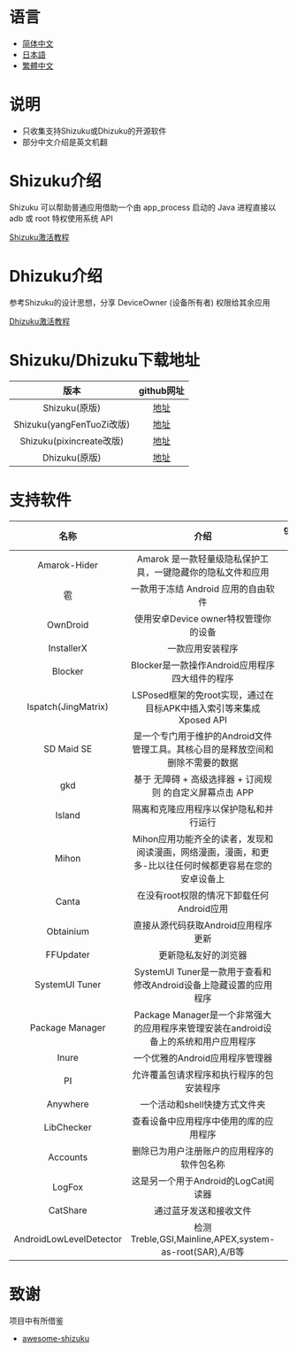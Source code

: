 # 语言
- [简体中文](https://github.com/lovestoryhhh/ShizukuDhizuku-list/blob/main/README.md)
- [日本語](https://github.com/lovestoryhhh/ShizukuDhizuku-list/blob/main/README-jp.md)
- [繁體中文](https://github.com/lovestoryhhh/ShizukuDhizuku-list/blob/main/README-tw.md)

# 说明
- 只收集支持Shizuku或Dhizuku的开源软件
- 部分中文介绍是英文机翻

# Shizuku介绍
Shizuku 可以帮助普通应用借助一个由 app_process 启动的 Java 进程直接以 adb 或 root 特权使用系统 API

[Shizuku激活教程](https://shizuku.rikka.app/zh-hans/guide/setup/)

# Dhizuku介绍
参考Shizuku的设计思想，分享 DeviceOwner (设备所有者) 权限给其余应用

[Dhizuku激活教程](https://github.com/iamr0s/Dhizuku/discussions/16)

# Shizuku/Dhizuku下载地址
| 版本 | github网址 |
| :-----------: | :-----------: |
| Shizuku(原版) | [地址](https://github.com/RikkaApps/Shizuku) |
| Shizuku(yangFenTuoZi改版) | [地址](https://github.com/yangFenTuoZi/Shizuku) |
| Shizuku(pixincreate改版) | [地址](https://github.com/pixincreate/Shizuku) |
| Dhizuku(原版) | [地址](https://github.com/iamr0s/Dhizuku) |

# 支持软件
| 名称 | 介绍 | github网址 | 支持情况 |
| :-----------: | :-----------: | :-----------: | :-----------: |
| Amarok-Hider | Amarok 是一款轻量级隐私保护工具，一键隐藏你的隐私文件和应用 | [地址](https://github.com/deltazefiro/Amarok-Hider) | Shizuku/Dhizuku |
| 雹 | 一款用于冻结 Android 应用的自由软件 | [地址](https://github.com/aistra0528/Hail) | Shizuku/Dhizuku |
| OwnDroid | 使用安卓Device owner特权管理你的设备 | [地址](https://github.com/BinTianqi/OwnDroid) | Shizuku/Dhizuku |
| InstallerX | 一款应用安装程序 | [地址](https://github.com/iamr0s/InstallerX) | Shizuku/Dhizuku |
| Blocker | Blocker是一款操作Android应用程序四大组件的程序 | [地址](https://github.com/lihenggui/blocker) | Shizuku |
| lspatch(JingMatrix) | LSPosed框架的免root实现，通过在目标APK中插入索引等来集成Xposed API | [地址](https://github.com/JingMatrix/LSPatch) | Shizuku |
| SD Maid SE | 是一个专门用于维护的Android文件管理工具。其核心目的是释放空间和删除不需要的数据 | [地址](https://github.com/d4rken-org/sdmaid-se) | Shizuku |
| gkd | 基于 无障碍 + 高级选择器 + 订阅规则 的自定义屏幕点击 APP | [地址](https://github.com/gkd-kit/gkd) | Shizuku |
| Island | 隔离和克隆应用程序以保护隐私和并行运行 | [地址](https://github.com/oasisfeng/island) | Shizuku |
| Mihon | Mihon应用功能齐全的读者，发现和阅读漫画，网络漫画，漫画，和更多-比以往任何时候都更容易在您的安卓设备上 | [地址](https://github.com/mihonapp/mihon) | Shizuku |
| Canta | 在没有root权限的情况下卸载任何Android应用 | [地址](https://github.com/samolego/Canta) | Shizuku |
| Obtainium | 直接从源代码获取Android应用程序更新 | [地址](https://github.com/ImranR98/Obtainium) | Shizuku |
| FFUpdater | 更新隐私友好的浏览器 | [地址](https://github.com/Tobi823/ffupdater) | Shizuku |
| SystemUI Tuner | SystemUI Tuner是一款用于查看和修改Android设备上隐藏设置的应用程序 | [地址](https://github.com/zacharee/Tweaker) | Shizuku |
| Package Manager | Package Manager是一个非常强大的应用程序来管理安装在android设备上的系统和用户应用程序 | [地址](https://github.com/SmartPack/PackageManager) | Shizuku |
| Inure | 一个优雅的Android应用程序管理器 | [地址](https://github.com/Hamza417/Inure) | Shizuku |
| PI | 允许覆盖包请求程序和执行程序的包安装程序 | [地址](https://github.com/SanmerApps/PI) | Shizuku |
| Anywhere | 一个活动和shell快捷方式文件夹 | [地址](https://github.com/zhaobozhen/Anywhere-) | Shizuku |
| LibChecker | 查看设备中应用程序中使用的库的应用程序 | [地址](https://github.com/LibChecker/LibChecker) | Shizuku |
| Accounts | 删除已为用户注册账户的应用程序的软件包名称 | [地址](https://github.com/iamr0s/AndroidAccounts) | Shizuku |
| LogFox | 这是另一个用于Android的LogCat阅读器 | [地址](https://github.com/F0x1d/LogFox) | Shizuku |
| CatShare | 通过蓝牙发送和接收文件 | [地址](https://github.com/kmod-midori/CatShare) | Shizuku |
| AndroidLowLevelDetector | 检测Treble,GSI,Mainline,APEX,system-as-root(SAR),A/B等 | [地址](https://github.com/imknown/AndroidLowLevelDetector) | Shizuku |

# 致谢
项目中有所借鉴

- [awesome-shizuku](https://github.com/timschneeb/awesome-shizuku)